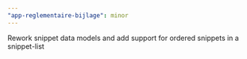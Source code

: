 ```yaml
---
"app-reglementaire-bijlage": minor
---
```


Rework snippet data models and add support for ordered snippets in a snippet-list
